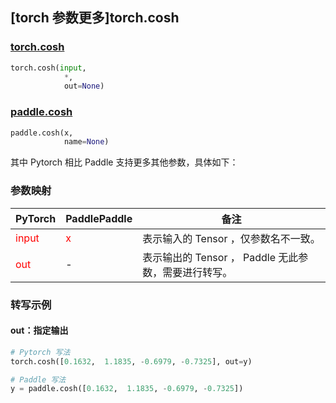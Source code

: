 ## [torch 参数更多]torch.cosh
### [torch.cosh](https://pytorch.org/docs/stable/generated/torch.cosh.html?highlight=cosh#torch.cosh)

```python
torch.cosh(input,
            *,
            out=None)
```

### [paddle.cosh](https://www.paddlepaddle.org.cn/documentation/docs/zh/api/paddle/cosh_cn.html#cosh)

```python
paddle.cosh(x,
            name=None)
```

其中 Pytorch 相比 Paddle 支持更多其他参数，具体如下：
### 参数映射
| PyTorch       | PaddlePaddle | 备注                                                   |
| ------------- | ------------ | ------------------------------------------------------ |
| <font color='red'> input </font> | <font color='red'> x </font> | 表示输入的 Tensor ，仅参数名不一致。  |
| <font color='red'> out </font> | -  | 表示输出的 Tensor ， Paddle 无此参数，需要进行转写。    |


### 转写示例
#### out：指定输出
```python
# Pytorch 写法
torch.cosh([0.1632,  1.1835, -0.6979, -0.7325], out=y)

# Paddle 写法
y = paddle.cosh([0.1632,  1.1835, -0.6979, -0.7325])
```
